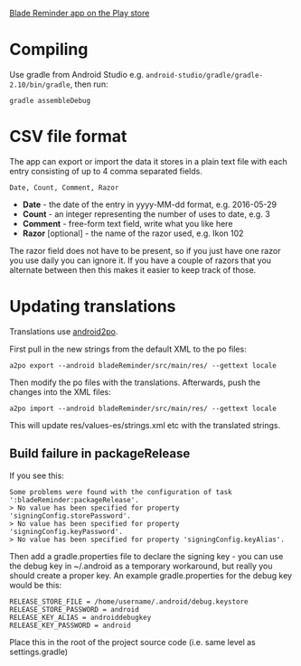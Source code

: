 [Blade Reminder app on the Play store](https://play.google.com/store/apps/details?id=es.quirk.bladereminder)

# Compiling

Use gradle from Android Studio e.g. `android-studio/gradle/gradle-2.10/bin/gradle`, then run:

    gradle assembleDebug

# CSV file format

The app can export or import the data it stores in a plain text file with each entry
consisting of up to 4 comma separated fields.

    Date, Count, Comment, Razor

* **Date** - the date of the entry in yyyy-MM-dd format, e.g. 2016-05-29
* **Count** - an integer representing the number of uses to date, e.g. 3
* **Comment** - free-form text field, write what you like here
* **Razor** [optional] - the name of the razor used, e.g. Ikon 102

The razor field does not have to be present, so if you just have one razor you
use daily you can ignore it. If you have a couple of razors that you alternate
between then this makes it easier to keep track of those.

# Updating translations

Translations use [android2po](https://pypi.python.org/pypi/android2po/1.2.0).

First pull in the new strings from the default XML to the po files:

    a2po export --android bladeReminder/src/main/res/ --gettext locale

Then modify the po files with the translations. Afterwards, push the changes into the XML files:

    a2po import --android bladeReminder/src/main/res/ --gettext locale

This will update res/values-es/strings.xml etc with the translated strings.

## Build failure in packageRelease

If you see this:

    Some problems were found with the configuration of task ':bladeReminder:packageRelease'.
    > No value has been specified for property 'signingConfig.storePassword'.
    > No value has been specified for property 'signingConfig.keyPassword'.
    > No value has been specified for property 'signingConfig.keyAlias'.

Then add a gradle.properties file to declare the signing key - you can use the
debug key in ~/.android as a temporary workaround, but really you should create a proper key.
An example gradle.properties for the debug key would be this:

    RELEASE_STORE_FILE = /home/username/.android/debug.keystore
    RELEASE_STORE_PASSWORD = android
    RELEASE_KEY_ALIAS = androiddebugkey
    RELEASE_KEY_PASSWORD = android

Place this in the root of the project source code (i.e. same level as settings.gradle)
